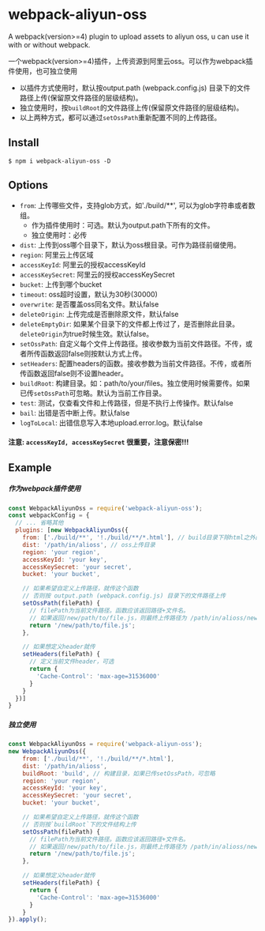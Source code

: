 # webpack-aliyun-oss
A webpack(version>=4) plugin to upload assets to aliyun oss, u can use it with or without webpack.

一个webpack(version>=4)插件，上传资源到阿里云oss。可以作为webpack插件使用，也可独立使用

- 以插件方式使用时，默认按output.path (webpack.config.js) 目录下的文件路径上传(保留原文件路径的层级结构)。
- 独立使用时，按`buildRoot`的文件路径上传(保留原文件路径的层级结构)。
- 以上两种方式，都可以通过`setOssPath`重新配置不同的上传路径。

Install
------------------------
```shell
$ npm i webpack-aliyun-oss -D
```

Options
------------------------

- `from`: 上传哪些文件，支持glob方式，如'./build/**', 可以为glob字符串或者数组。
    - 作为插件使用时：可选。默认为output.path下所有的文件。
    - 独立使用时：必传
- `dist`: 上传到oss哪个目录下，默认为oss根目录。可作为路径前缀使用。
- `region`: 阿里云上传区域
- `accessKeyId`: 阿里云的授权accessKeyId
- `accessKeySecret`: 阿里云的授权accessKeySecret
- `bucket`: 上传到哪个bucket
- `timeout`: oss超时设置，默认为30秒(30000)
- `overwrite`: 是否覆盖oss同名文件。默认false
- `deleteOrigin`: 上传完成是否删除原文件，默认false
- `deleteEmptyDir`: 如果某个目录下的文件都上传过了，是否删除此目录。`deleteOrigin`为true时候生效。默认false。
- `setOssPath`: 自定义每个文件上传路径。接收参数为当前文件路径。不传，或者所传函数返回false则按默认方式上传。
- `setHeaders`: 配置headers的函数。接收参数为当前文件路径。不传，或者所传函数返回false则不设置header。
- `buildRoot`: 构建目录。如：path/to/your/files。独立使用时候需要传。如果已传`setOssPath`可忽略。默认为当前工作目录。
- `test`: 测试，仅查看文件和上传路径，但是不执行上传操作。默认false
- `bail`: 出错是否中断上传。默认false
- `logToLocal`: 出错信息写入本地upload.error.log。默认false

#### 注意: `accessKeyId, accessKeySecret` 很重要，注意保密!!!

Example
------------------------

##### 作为webpack插件使用
```javascript
const WebpackAliyunOss = require('webpack-aliyun-oss');
const webpackConfig = {
  // ... 省略其他
  plugins: [new WebpackAliyunOss({
    from: ['./build/**', '!./build/**/*.html'], // build目录下除html之外的所有文件
    dist: '/path/in/alioss', // oss上传目录
    region: 'your region',
    accessKeyId: 'your key',
    accessKeySecret: 'your secret',
    bucket: 'your bucket',

    // 如果希望自定义上传路径，就传这个函数
    // 否则按 output.path (webpack.config.js) 目录下的文件路径上传
    setOssPath(filePath) {
      // filePath为当前文件路径。函数应该返回路径+文件名。
      // 如果返回/new/path/to/file.js，则最终上传路径为 /path/in/alioss/new/path/to/file.js
      return '/new/path/to/file.js';
    },

    // 如果想定义header就传
    setHeaders(filePath) {
      // 定义当前文件header，可选
      return {
        'Cache-Control': 'max-age=31536000'
      }
    }
  })]
}
```

##### 独立使用

```javascript
const WebpackAliyunOss = require('webpack-aliyun-oss');
new WebpackAliyunOss({
    from: ['./build/**', '!./build/**/*.html'],
    dist: '/path/in/alioss',
    buildRoot: 'build', // 构建目录，如果已传setOssPath，可忽略
    region: 'your region',
    accessKeyId: 'your key',
    accessKeySecret: 'your secret',
    bucket: 'your bucket',

    // 如果希望自定义上传路径，就传这个函数
    // 否则按`buildRoot`下的文件结构上传
    setOssPath(filePath) {
      // filePath为当前文件路径。函数应该返回路径+文件名。
      // 如果返回/new/path/to/file.js，则最终上传路径为 /path/in/alioss/new/path/to/file.js
      return '/new/path/to/file.js';
    },

    // 如果想定义header就传
    setHeaders(filePath) {
      return {
        'Cache-Control': 'max-age=31536000'
      }
    }
}).apply(); 
```   

